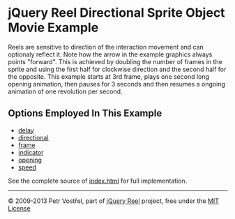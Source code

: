 jQuery Reel Directional Sprite Object Movie Example
===================================================

Reels are sensitive to direction of the interaction movement and can
optionaly reflect it. Note how the arrow in the example graphics always
points "forward". This is achieved by doubling the number of frames in
the sprite and using the first half for clockwise direction and the
second half for the opposite. This example starts at 3rd frame, plays
one second long opening animation, then pauses for 3 seconds and then
resumes a ongoing animation of one revolution per second.


Options Employed In This Example
--------------------------------

- [delay](http://reel360.org/reel#delay)
- [directional](http://reel360.org/reel#directional)
- [frame](http://reel360.org/reel#frame)
- [indicator](http://reel360.org/reel#indicator)
- [opening](http://reel360.org/reel#opening)
- [speed](http://reel360.org/reel#speed)

See the complete source of [index.html](index.html) for full
implementation.

---
&copy; 2009-2013 Petr Vostřel, part of [jQuery Reel][reel] project, free under the [MIT License][license]



[reel]:http://reel360.org
[license]:https://raw.github.com/introquest/jquery.reel/master/LICENSE.txt
